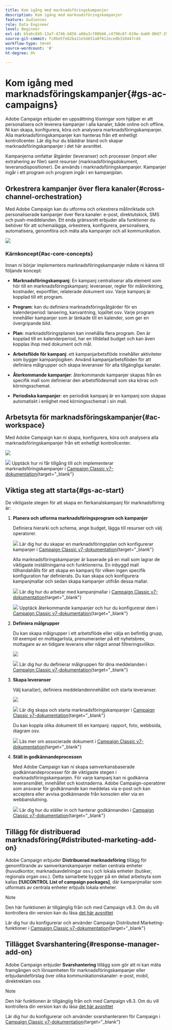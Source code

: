 ```yaml
---
title: Kom igång med marknadsföringskampanjer
description: Kom igång med marknadsföringskampanjer
feature: Audiences
role: Data Engineer
level: Beginner
exl-id: b5a6c845-13a7-4746-b856-a08a3cf80b66,c4798c8f-619e-4a60-80d7-29b9e4c61168
source-git-commit: fc0be5fe82ba11e54851a8f612ece0b310447cdd
workflow-type: tm+mt
source-wordcount: '0'
ht-degree: 0%

---
```


# Kom igång med marknadsföringskampanjer{#gs-ac-campaigns}

Adobe Campaign erbjuder en uppsättning lösningar som hjälper er att personalisera och leverera kampanjer i alla kanaler, både online och offline. Ni kan skapa, konfigurera, köra och analysera marknadsföringskampanjer. Alla marknadsföringskampanjer kan hanteras från ett enhetligt kontrollcenter. Lär dig hur du bläddrar bland och skapar marknadsföringskampanjer i det här avsnittet.

Kampanjerna omfattar åtgärder (leveranser) och processer (import eller extrahering av filer) samt resurser (marknadsföringsdokument, leveransdispositioner). De används i marknadsföringskampanjer. Kampanjer ingår i ett program och program ingår i en kampanjplan.

## Orkestrera kampanjer över flera kanaler{#cross-channel-orchestration}

Med Adobe Campaign kan du utforma och orkestrera målinriktade och personaliserade kampanjer över flera kanaler: e-post, direktutskick, SMS och push-meddelanden. Ett enda gränssnitt erbjuder alla funktioner du behöver för att schemalägga, orkestrera, konfigurera, personalisera, automatisera, genomföra och mäta alla kampanjer och all kommunikation.

![](assets/campaign-tab.png)

### Kärnkoncept{#ac-core-concepts}

Innan ni börjar implementera marknadsföringskampanjer måste ni känna till följande koncept:

* **Marknadsföringskampanj**: En kampanj centraliserar alla element som hör till en marknadsföringskampanj: leveranser, regler för målinriktning, kostnader, exportfiler, relaterade dokument osv. Varje kampanj är kopplad till ett program.

* **Program**: kan du definiera marknadsföringsåtgärder för en kalenderperiod: lansering, kanvantning, lojalitet osv. Varje program innehåller kampanjer som är länkade till en kalender, som ger en övergripande bild.

* **Plan**: marknadsföringsplanen kan innehålla flera program. Den är kopplad till en kalenderperiod, har en tilldelad budget och kan även kopplas ihop med dokument och mål.

* **Arbetsflöde för kampanj**: ett kampanjarbetsflöde innehåller aktiviteter som bygger kampanjlogiken. Använd kampanjarbetsflöden för att definiera målgrupper och skapa leveranser för alla tillgängliga kanaler.

* **Återkommande kampanjer**: återkommande kampanjer skapas från en specifik mall som definierar den arbetsflödesmall som ska köras och körningsschemat.

* **Periodiska kampanjer**: en periodisk kampanj är en kampanj som skapas automatiskt i enlighet med körningsschemat i sin mall.

## Arbetsyta för marknadsföringskampanjer{#ac-workspace}

Med Adobe Campaign kan ni skapa, konfigurera, köra och analysera alla marknadsföringskampanjer från ett enhetligt kontrollcenter.

![](assets/calendar.png)

![](../assets/do-not-localize/book.png) Upptäck hur ni får tillgång till och implementerar marknadsföringskampanjer i [Campaign Classic v7-dokumentation](https://experienceleague.adobe.com/docs/campaign-classic/using/orchestrating-campaigns/about-marketing-campaigns/accessing-marketing-campaigns.html?lang=en#orchestrating-campaigns){target=&quot;_blank&quot;}


## Viktiga steg att starta{#gs-ac-start}

De viktigaste stegen för att skapa en flerkanalskampanj för marknadsföring är:

1. **Planera och utforma marknadsföringsprogram och kampanjer**

   Definiera hierarki och schema, ange budget, lägga till resurser och välj operatorer.

   ![](../assets/do-not-localize/book.png) Lär dig hur du skapar en marknadsföringsplan och konfigurerar kampanjer i [Campaign Classic v7-dokumentation](https://experienceleague.adobe.com/docs/campaign-classic/using/orchestrating-campaigns/orchestrate-campaigns/setting-up-marketing-campaigns.html?lang=en#creating-plan-and-program-hierarchy){target=&quot;_blank&quot;}

   Alla marknadsföringskampanjer är baserade på en mall som lagrar de viktigaste inställningarna och funktionerna. En inbyggd mall tillhandahålls för att skapa en kampanj för vilken ingen specifik konfiguration har definierats. Du kan skapa och konfigurera kampanjmallar och sedan skapa kampanjer utifrån dessa mallar.

   ![](../assets/do-not-localize/book.png) Lär dig hur du arbetar med kampanjmallar i [Campaign Classic v7-dokumentation](https://experienceleague.adobe.com/docs/campaign-classic/using/orchestrating-campaigns/orchestrate-campaigns/marketing-campaign-templates.html?lang=en#orchestrating-campaigns){target=&quot;_blank&quot;}

   ![](../assets/do-not-localize/book.png) Upptäck återkommande kampanjer och hur du konfigurerar dem i [Campaign Classic v7-dokumentation](https://experienceleague.adobe.com/docs/campaign-classic/using/orchestrating-campaigns/orchestrate-campaigns/setting-up-marketing-campaigns.html?lang=en#recurring-and-periodic-campaigns){target=&quot;_blank&quot;}

1. **Definiera målgrupper**

   Du kan skapa målgrupper i ett arbetsflöde eller välja en befintlig grupp, till exempel en mottagarlista, prenumeranter på ett nyhetsbrev, mottagare av en tidigare leverans eller något annat filtreringsvillkor.

   ![](assets/campaign-wf.png)

   ![](../assets/do-not-localize/book.png) Lär dig hur du definierar målgruppen för dina meddelanden i [Campaign Classic v7-dokumentation](https://experienceleague.adobe.com/docs/campaign-classic/using/orchestrating-campaigns/orchestrate-campaigns/marketing-campaign-target.html?lang=en#orchestrating-campaigns){target=&quot;_blank&quot;}

1. **Skapa leveranser**

   Välj kanal(er), definiera meddelandeinnehållet och starta leveranser.

   ![](assets/campaign-dashboard.png)

   ![](../assets/do-not-localize/book.png) Lär dig skapa och starta marknadsföringskampanjer i [Campaign Classic v7-dokumentation](https://experienceleague.adobe.com/docs/campaign-classic/using/orchestrating-campaigns/orchestrate-campaigns/marketing-campaign-deliveries.html?lang=en#creating-deliveries){target=&quot;_blank&quot;}

   Du kan koppla olika dokument till en kampanj: rapport, foto, webbsida, diagram osv.

   ![](../assets/do-not-localize/book.png) Läs mer om associerade dokument i [Campaign Classic v7-dokumentation](https://experienceleague.adobe.com/docs/campaign-classic/using/orchestrating-campaigns/orchestrate-campaigns/marketing-campaign-assets.html?lang=en#adding-documents){target=&quot;_blank&quot;}

1. **Ställ in godkännandeprocessen**

   Med Adobe Campaign kan ni skapa samverkansbaserade godkännandeprocesser för de viktigaste stegen i marknadsföringskampanjen. För varje kampanj kan ni godkänna leveransmålet, innehållet och kostnaderna. Adobe Campaign-operatörer som ansvarar för godkännande kan meddelas via e-post och kan acceptera eller avvisa godkännande från konsolen eller via en webbanslutning.

   ![](../assets/do-not-localize/book.png) Lär dig hur du ställer in och hanterar godkännanden i [Campaign Classic v7-dokumentation](https://experienceleague.adobe.com/docs/campaign-classic/using/orchestrating-campaigns/orchestrate-campaigns/marketing-campaign-approval.html?lang=en#orchestrating-campaigns){target=&quot;_blank&quot;}


## Tillägg för distribuerad marknadsföring{#distributed-marketing-add-on}

Adobe Campaign erbjuder **Distribuerad marknadsföring** tillägg för genomförande av samverkanskampanjer mellan centrala enheter (huvudkontor, marknadsavdelningar osv.) och lokala enheter (butiker, regionala organ osv.). Detta samarbete bygger på en delad arbetsyta som kallas **[!UICONTROL List of campaign packages]**, där kampanjmallar som utformats av centrala enheter erbjuds lokala enheter.

>[!NOTE]
>
>Den här funktionen är tillgänglig från och med Campaign v8.3. Om du vill kontrollera din version kan du läsa [det här avsnittet](compatibility-matrix.md#how-to-check-your-campaign-version-and-buildversion)

[](../assets/do-not-localize/book.png) Lär dig hur du konfigurerar och använder Campaign Distributed Marketing-funktioner i [Campaign Classic v7-dokumentation](https://experienceleague.adobe.com/docs/campaign-classic/using/distributed-marketing/about-distributed-marketing.html){target=&quot;_blank&quot;}

## Tillägget Svarshantering{#response-manager-add-on}

Adobe Campaign erbjuder **Svarshantering** tillägg som gör att ni kan mäta framgången och lönsamheten för marknadsföringskampanjer eller erbjudandeförslag över olika kommunikationskanaler: e-post, mobil, direktreklam osv.

>[!NOTE]
>
>Den här funktionen är tillgänglig från och med Campaign v8.3. Om du vill kontrollera din version kan du läsa [det här avsnittet](compatibility-matrix.md#how-to-check-your-campaign-version-and-buildversion)

[](../assets/do-not-localize/book.png) Lär dig hur du konfigurerar och använder svarshanteraren för Campaign i [Campaign Classic v7-dokumentation](https://experienceleague.adobe.com/docs/campaign-classic/using/response-manager/about-response-manager.html){target=&quot;_blank&quot;}


